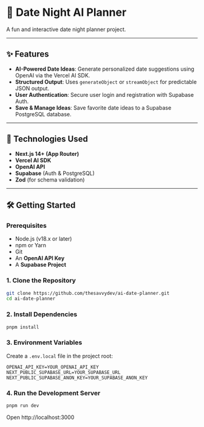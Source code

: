 # 💖 Date Night AI Planner

A fun and interactive date night planner project.

---

## ✨ Features

- **AI-Powered Date Ideas**: Generate personalized date suggestions using OpenAI via the Vercel AI SDK.
- **Structured Output**: Uses `generateObject` or `streamObject` for predictable JSON output.
- **User Authentication**: Secure user login and registration with Supabase Auth.
- **Save & Manage Ideas**: Save favorite date ideas to a Supabase PostgreSQL database.

---

## 🚀 Technologies Used

- **Next.js 14+ (App Router)**
- **Vercel AI SDK**
- **OpenAI API**
- **Supabase** (Auth & PostgreSQL)
- **Zod** (for schema validation)

---

## 🛠️ Getting Started

### Prerequisites

- Node.js (v18.x or later)
- npm or Yarn
- Git
- An **OpenAI API Key**
- A **Supabase Project**

### 1\. Clone the Repository

```bash
git clone https://github.com/thesavvydev/ai-date-planner.git
cd ai-date-planner
```

### 2\. Install Dependencies

```bash
pnpm install
```

### 3\. Environment Variables

Create a `.env.local` file in the project root:

```env
OPENAI_API_KEY=YOUR_OPENAI_API_KEY
NEXT_PUBLIC_SUPABASE_URL=YOUR_SUPABASE_URL
NEXT_PUBLIC_SUPABASE_ANON_KEY=YOUR_SUPABASE_ANON_KEY
```

### 4\. Run the Development Server

```bash
pnpm run dev
```

Open http://localhost:3000
